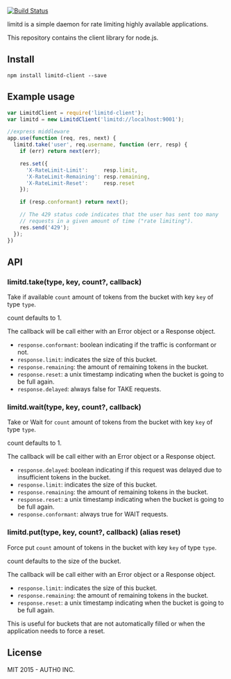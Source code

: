 [![Build Status](https://travis-ci.org/limitd/node-client.svg)](https://travis-ci.org/limitd/node-client)

limitd is a simple daemon for rate limiting highly available applications.

This repository contains the client library for node.js.

## Install

```
npm install limitd-client --save
```

## Example usage

```javascript
var LimitdClient = require('limitd-client');
var limitd = new LimitdClient('limitd://localhost:9001');

//express middleware
app.use(function (req, res, next) {
  limitd.take('user', req.username, function (err, resp) {
    if (err) return next(err);

    res.set({
      'X-RateLimit-Limit':     resp.limit,
      'X-RateLimit-Remaining': resp.remaining,
      'X-RateLimit-Reset':     resp.reset
    });

    if (resp.conformant) return next();

    // The 429 status code indicates that the user has sent too many
    // requests in a given amount of time ("rate limiting").
    res.send('429');
  });
})
```

## API

### limitd.take(type, key, count?, callback)

Take if available `count` amount of tokens from the bucket with key `key` of type `type`.

count defaults to 1.

The callback will be call either with an Error object or a Response object.

-  `response.conformant`: boolean indicating if the traffic is conformant or not.
-  `response.limit`: indicates the size of this bucket.
-  `response.remaining`: the amount of remaining tokens in the bucket.
-  `response.reset`: a unix timestamp indicating when the bucket is going to be full again.
-  `response.delayed`: always false for TAKE requests.


### limitd.wait(type, key, count?, callback)

Take or Wait for `count` amount of tokens from the bucket with key `key` of type `type`.

count defaults to 1.

The callback will be call either with an Error object or a Response object.

-  `response.delayed`: boolean indicating if this request was delayed due to insufficient tokens in the bucket.
-  `response.limit`: indicates the size of this bucket.
-  `response.remaining`: the amount of remaining tokens in the bucket.
-  `response.reset`: a unix timestamp indicating when the bucket is going to be full again.
-  `response.conformant`: always true for WAIT requests.

### limitd.put(type, key, count?, callback) (alias reset)

Force put `count` amount of tokens in the bucket with key `key` of type `type`.

count defaults to the size of the bucket.

The callback will be call either with an Error object or a Response object.

-  `response.limit`: indicates the size of this bucket.
-  `response.remaining`: the amount of remaining tokens in the bucket.
-  `response.reset`: a unix timestamp indicating when the bucket is going to be full again.

This is useful for buckets that are not automatically filled or when the application needs to force a reset.

## License

MIT 2015 - AUTH0 INC.



